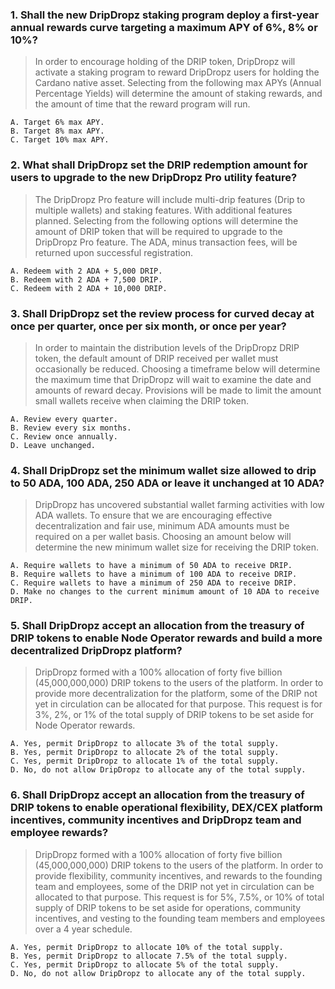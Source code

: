 ### 1. Shall the new DripDropz staking program deploy a first-year annual rewards curve targeting a maximum APY of 6%, 8% or 10%?

> In order to encourage holding of the DRIP token, DripDropz will activate a staking program to reward DripDropz users for holding the Cardano native asset. Selecting from the following max APYs (Annual Percentage Yields) will determine the amount of staking rewards, and the amount of time that the reward program will run.

```
A. Target 6% max APY.
B. Target 8% max APY.
C. Target 10% max APY.
```

### 2. What shall DripDropz set the DRIP redemption amount for users to upgrade to the new DripDropz Pro utility feature?

> The DripDropz Pro feature will include multi-drip features (Drip to multiple wallets) and staking features. With additional features planned. Selecting from the following options will determine the amount of DRIP token that will be required to upgrade to the DripDropz Pro feature. The ADA, minus transaction fees, will be returned upon successful registration.

```
A. Redeem with 2 ADA + 5,000 DRIP.
B. Redeem with 2 ADA + 7,500 DRIP.
C. Redeem with 2 ADA + 10,000 DRIP.
```

### 3. Shall DripDropz set the review process for curved decay at once per quarter, once per six month, or once per year?

> In order to maintain the distribution levels of the DripDropz DRIP token, the default amount of DRIP received per wallet must occasionally be reduced. Choosing a timeframe below will determine the maximum time that DripDropz will wait to examine the date and amounts of reward decay. Provisions will be made to limit the amount small wallets receive when claiming the DRIP token.

```
A. Review every quarter.
B. Review every six months.
C. Review once annually.
D. Leave unchanged.
```

### 4. Shall DripDropz set the minimum wallet size allowed to drip to 50 ADA, 100 ADA, 250 ADA or leave it unchanged at 10 ADA?

> DripDropz has uncovered substantial wallet farming activities with low ADA wallets. To ensure that we are encouraging effective decentralization and fair use, minimum ADA amounts must be required on a per wallet basis. Choosing an amount below will determine the new minimum wallet size for receiving the DRIP token. 

```
A. Require wallets to have a minimum of 50 ADA to receive DRIP.
B. Require wallets to have a minimum of 100 ADA to receive DRIP.
C. Require wallets to have a minimum of 250 ADA to receive DRIP.
D. Make no changes to the current minimum amount of 10 ADA to receive DRIP.
```

### 5. Shall DripDropz accept an allocation from the treasury of DRIP tokens to enable Node Operator rewards and build a more decentralized DripDropz platform?

> DripDropz formed with a 100% allocation of forty five billion (45,000,000,000) DRIP tokens to the users of the platform. In order to provide more decentralization for the platform, some of the DRIP not yet in circulation can be allocated for that purpose. This request is for 3%, 2%, or 1% of the total supply of DRIP tokens to be set aside for Node Operator rewards.

```
A. Yes, permit DripDropz to allocate 3% of the total supply.
B. Yes, permit DripDropz to allocate 2% of the total supply.
C. Yes, permit DripDropz to allocate 1% of the total supply.
D. No, do not allow DripDropz to allocate any of the total supply.
```

### 6. Shall DripDropz accept an allocation from the treasury of DRIP tokens to enable operational flexibility, DEX/CEX platform incentives, community incentives and DripDropz team and employee rewards?

> DripDropz formed with a 100% allocation of forty five billion (45,000,000,000) DRIP tokens to the users of the platform. In order to provide flexibility, community incentives, and rewards to the founding team and employees, some of the DRIP not yet in circulation can be allocated to that purpose. This request is for 5%, 7.5%, or 10% of total supply of DRIP tokens to be set aside for operations, community incentives, and vesting to the founding team members and employees over a 4 year schedule.

```
A. Yes, permit DripDropz to allocate 10% of the total supply.
B. Yes, permit DripDropz to allocate 7.5% of the total supply.
C. Yes, permit DripDropz to allocate 5% of the total supply.
D. No, do not allow DripDropz to allocate any of the total supply.
```
